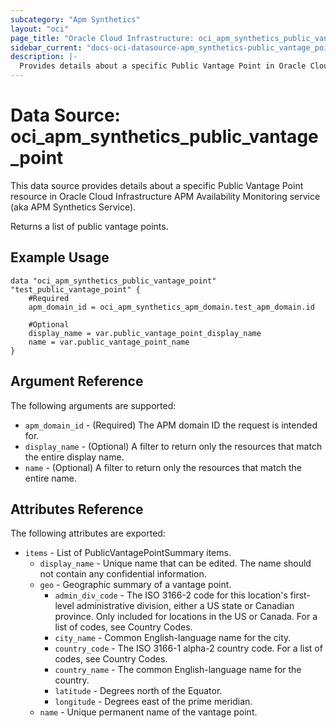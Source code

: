 ```yaml
---
subcategory: "Apm Synthetics"
layout: "oci"
page_title: "Oracle Cloud Infrastructure: oci_apm_synthetics_public_vantage_point"
sidebar_current: "docs-oci-datasource-apm_synthetics-public_vantage_point"
description: |-
  Provides details about a specific Public Vantage Point in Oracle Cloud Infrastructure APM Availability Monitoring service (aka APM Synthetics Service)
---
```


# Data Source: oci_apm_synthetics_public_vantage_point
This data source provides details about a specific Public Vantage Point resource in Oracle Cloud Infrastructure APM Availability Monitoring service (aka APM Synthetics Service).

Returns a list of public vantage points.


## Example Usage

```hcl
data "oci_apm_synthetics_public_vantage_point" "test_public_vantage_point" {
	#Required
	apm_domain_id = oci_apm_synthetics_apm_domain.test_apm_domain.id

	#Optional
	display_name = var.public_vantage_point_display_name
	name = var.public_vantage_point_name
}
```

## Argument Reference

The following arguments are supported:

* `apm_domain_id` - (Required) The APM domain ID the request is intended for. 
* `display_name` - (Optional) A filter to return only the resources that match the entire display name.
* `name` - (Optional) A filter to return only the resources that match the entire name.


## Attributes Reference

The following attributes are exported:

* `items` - List of PublicVantagePointSummary items.
	* `display_name` - Unique name that can be edited. The name should not contain any confidential information.
	* `geo` - Geographic summary of a vantage point.
		* `admin_div_code` - The ISO 3166-2 code for this location's first-level administrative division, either a US state or Canadian province. Only included for locations in the US or Canada. For a list of codes, see Country Codes. 
		* `city_name` - Common English-language name for the city.
		* `country_code` - The ISO 3166-1 alpha-2 country code. For a list of codes, see Country Codes.
		* `country_name` - The common English-language name for the country.
		* `latitude` - Degrees north of the Equator.
		* `longitude` - Degrees east of the prime meridian.
	* `name` - Unique permanent name of the vantage point.

